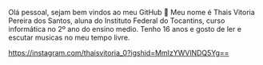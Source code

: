 Olá pessoal, sejam bem vindos ao meu GitHub 👋
Meu nome é Thais Vitoria Pereira dos Santos, aluna do Instituto Federal do Tocantins, curso informática no 2º ano do ensino medio. Tenho 16 anos e gosto de ler e escutar musicas no meu tempo livre.

https://instagram.com/thaisvitoria_0?igshid=MmIzYWVlNDQ5Yg==
